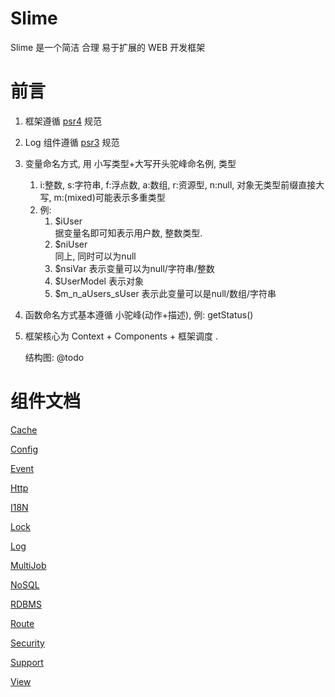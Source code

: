 Slime
=====

Slime 是一个简洁 合理 易于扩展的 WEB 开发框架

前言
=====
1. 框架遵循 [psr4](http://www.php-fig.org/psr/psr-4/) 规范
2. Log 组件遵循 [psr3](http://www.php-fig.org/psr/psr-3/) 规范
3. 变量命名方式, 用 小写类型+大写开头驼峰命名例, 类型
    1. i:整数, s:字符串, f:浮点数, a:数组, r:资源型, n:null, 对象无类型前缀直接大写, m:(mixed)可能表示多重类型
    2. 例:
        1. $iUser     
            据变量名即可知表示用户数, 整数类型.
        2. $niUser    
            同上, 同时可以为null
        4. $nsiVar
            表示变量可以为null/字符串/整数
        5. $UserModel
            表示对象
        6. $m_n_aUsers_sUser
            表示此变量可以是null/数组/字符串
4. 函数命名方式基本遵循 小驼峰(动作+描述), 例: getStatus()
5. 框架核心为 Context + Components + 框架调度 .

    结构图:
    @todo
        
组件文档
=====
[Cache](src/Component/Cache/)

[Config](src/Component/Config/)

[Event](src/Component/Event/)

[Http](src/Component/Http/)

[I18N](src/Component/I18N/)

[Lock](src/Component/Lock/)

[Log](src/Component/Log/)

[MultiJob](src/Component/MultiJob/)

[NoSQL](src/Component/NoSQL/)

[RDBMS](src/Component/RDBMS/)

[Route](src/Component/Route/)

[Security](src/Component/Security/)

[Support](src/Component/Support/)

[View](src/Component/View/)
